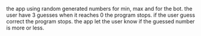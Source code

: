 the app using random generated numbers for min, max and for the bot.
the user have 3 guesses when it reaches 0 the program stops.
if the user guess correct the program stops.
the app let the user know if the guessed number is more or less.
